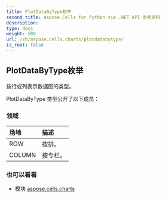 ```yaml
---
title: PlotDataByType枚举
second_title: Aspose.Cells for Python via .NET API 参考资料
description:
type: docs
weight: 580
url: /zh/aspose.cells.charts/plotdatabytype/
is_root: false
---
```

## PlotDataByType枚举
按行或列表示数据图的类型。



PlotDataByType 类型公开了以下成员：

### 领域
|场地|描述|
| :- | :- |
| ROW |按排。|
| COLUMN |按专栏。|



### 也可以看看
* 模块 [aspose.cells.charts](..)

